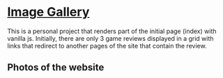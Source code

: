 <h1><a href="https://jeanberly.github.io/GaleriaDeJogos/index.html">Image Gallery</a></h1>
<p>
  This is a personal project that renders part of the initial page
  (index) with vanilla js. Initially, there are only 3 game reviews
  displayed in a grid with links that redirect to another pages of the
  site that contain the review.
</p>
<h2> Photos of the website </h2>
